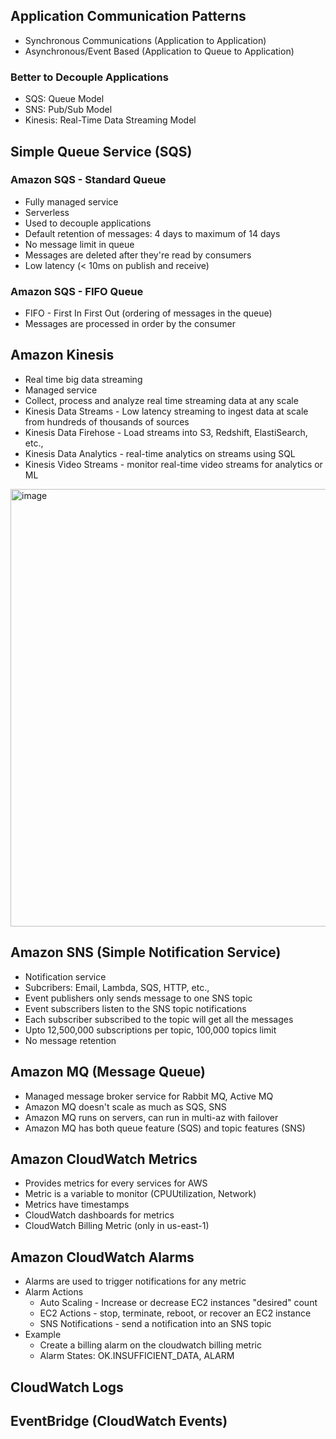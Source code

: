 ## Application Communication Patterns
- Synchronous Communications (Application to Application)
- Asynchronous/Event Based (Application to Queue to Application)

### Better to Decouple Applications
- SQS: Queue Model
- SNS: Pub/Sub Model
- Kinesis: Real-Time Data Streaming Model

## Simple Queue Service (SQS)
### Amazon SQS - Standard Queue
- Fully managed service
- Serverless
- Used to decouple applications
- Default retention of messages: 4 days to maximum of 14 days
- No message limit in queue
- Messages are deleted after they're read by consumers
- Low latency (< 10ms on publish and receive)

### Amazon SQS - FIFO Queue
- FIFO - First In First Out (ordering of messages in the queue)
- Messages are processed in order by the consumer

## Amazon Kinesis
- Real time big data streaming
- Managed service
- Collect, process and analyze real time streaming data at any scale
- Kinesis Data Streams - Low latency streaming to ingest data at scale from hundreds of thousands of sources
- Kinesis Data Firehose - Load streams into S3, Redshift, ElastiSearch, etc.,
- Kinesis Data Analytics - real-time analytics on streams using SQL
- Kinesis Video Streams - monitor real-time video streams for analytics or ML

<img width="700" alt="image" src="https://github.com/user-attachments/assets/f07381f9-b96c-4a10-9381-f4ffe59cdd39">

## Amazon SNS (Simple Notification Service)
- Notification service
- Subcribers: Email, Lambda, SQS, HTTP, etc.,
- Event publishers only sends message to one SNS topic
- Event subscribers listen to the SNS topic notifications
- Each subscriber subscribed to the topic will get all the messages
- Upto 12,500,000 subscriptions per topic, 100,000 topics limit
- No message retention

## Amazon MQ (Message Queue)
- Managed message broker service for Rabbit MQ, Active MQ
- Amazon MQ doesn't scale as much as SQS, SNS
- Amazon MQ runs on servers, can run in multi-az with failover
- Amazon MQ has both queue feature (SQS) and topic features (SNS)

## Amazon CloudWatch Metrics
- Provides metrics for every services for AWS
- Metric is a variable to monitor (CPUUtilization, Network)
- Metrics have timestamps
- CloudWatch dashboards for metrics
- CloudWatch Billing Metric (only in us-east-1)

## Amazon CloudWatch Alarms
- Alarms are used to trigger notifications for any metric
- Alarm Actions
  - Auto Scaling - Increase or decrease EC2 instances "desired" count
  - EC2 Actions - stop, terminate, reboot, or recover an EC2 instance
  - SNS Notifications - send a notification into an SNS topic
- Example
  - Create a billing alarm on the cloudwatch billing metric
  - Alarm States: OK.INSUFFICIENT_DATA, ALARM

## CloudWatch Logs
## EventBridge (CloudWatch Events)
